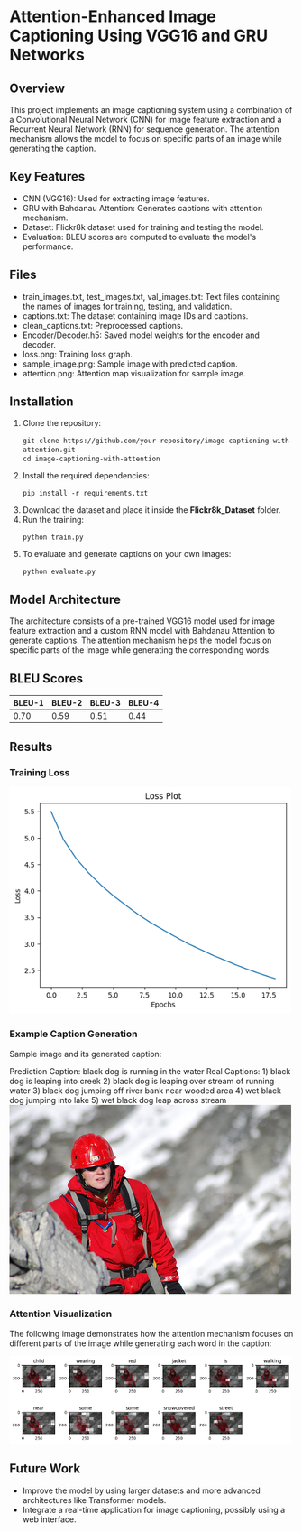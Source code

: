 # Attention-Enhanced Image Captioning Using VGG16 and GRU Networks
<h2>Overview</h2>
<p>This project implements an image captioning system using a combination of a Convolutional Neural Network (CNN) for image feature extraction and a Recurrent Neural Network (RNN) for sequence generation. The attention mechanism allows the model to focus on specific parts of an image while generating the caption.</p>

<h2>Key Features</h2>
<ul>
  <li>CNN (VGG16): Used for extracting image features.</li>
  <li>GRU with Bahdanau Attention: Generates captions with attention mechanism.</li>
  <li>Dataset: Flickr8k dataset used for training and testing the model.</li>
  <li>Evaluation: BLEU scores are computed to evaluate the model's performance.</li>
</ul>

<h2>Files</h2>
<ul>
  <li>train_images.txt, test_images.txt, val_images.txt: Text files containing the names of images for training, testing, and validation.</li>
  <li>captions.txt: The dataset containing image IDs and captions.</li>
  <li>clean_captions.txt: Preprocessed captions.</li>
  <li>Encoder/Decoder.h5: Saved model weights for the encoder and decoder.</li>
  <li>loss.png: Training loss graph.</li>
  <li>sample_image.png: Sample image with predicted caption.</li>
  <li>attention.png: Attention map visualization for sample image.</li>
</ul>

<h2>Installation</h2>
<ol>
  <li>Clone the repository:
    <pre><code>git clone https://github.com/your-repository/image-captioning-with-attention.git
cd image-captioning-with-attention</code></pre>
  </li>
  <li>Install the required dependencies:
    <pre><code>pip install -r requirements.txt</code></pre>
  </li>
  <li>Download the dataset and place it inside the <strong>Flickr8k_Dataset</strong> folder.</li>
  <li>Run the training:
    <pre><code>python train.py</code></pre>
  </li>
  <li>To evaluate and generate captions on your own images:
    <pre><code>python evaluate.py</code></pre>
  </li>
</ol>

<h2>Model Architecture</h2>
<p>The architecture consists of a pre-trained VGG16 model used for image feature extraction and a custom RNN model with Bahdanau Attention to generate captions. The attention mechanism helps the model focus on specific parts of the image while generating the corresponding words.</p>

<h2>BLEU Scores</h2>
<table>
  <thead>
    <tr>
      <th>BLEU-1</th>
      <th>BLEU-2</th>
      <th>BLEU-3</th>
      <th>BLEU-4</th>
    </tr>
  </thead>
  <tbody>
    <tr>
      <td>0.70</td>
      <td>0.59</td>
      <td>0.51</td>
      <td>0.44</td>
    </tr>
  </tbody>
</table>

<h2>Results</h2>

<h3>Training Loss</h3>
<img src="output.png" alt="Training Loss" width="500"/>

<h3>Example Caption Generation</h3>
<p>Sample image and its generated caption:</p>
Prediction Caption: black dog is running in the water
Real Captions:
1)  black dog is leaping into creek 
2)  black dog is leaping over stream of running water 
3)  black dog jumping off river bank near wooded area 
4)  wet black dog jumping into lake 
5)  wet black dog leap across stream 
<img src="actual_image.png" alt="Sample Image" width="500"/>

<h3>Attention Visualization</h3>
<p>The following image demonstrates how the attention mechanism focuses on different parts of the image while generating each word in the caption:</p>
<img src="attention_map.png" alt="Attention Map" width="500"/>

<h2>Future Work</h2>
<ul>
  <li>Improve the model by using larger datasets and more advanced architectures like Transformer models.</li>
  <li>Integrate a real-time application for image captioning, possibly using a web interface.</li>
</ul>
